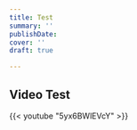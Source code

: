 ```yaml
---
title: Test
summary: ''
publishDate: 
cover: ''
draft: true

---
```

## Video Test

{{< youtube "5yx6BWlEVcY" >}} 